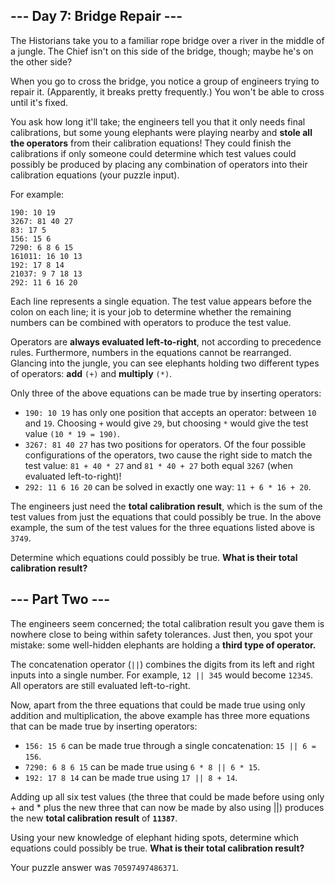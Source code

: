 ## --- Day 7: Bridge Repair --- ##
The Historians take you to a familiar rope bridge over a river in the middle of a jungle. The Chief isn't on this side of the bridge, though; maybe he's on the other side?

When you go to cross the bridge, you notice a group of engineers trying to repair it. (Apparently, it breaks pretty frequently.) You won't be able to cross until it's fixed.

You ask how long it'll take; the engineers tell you that it only needs final calibrations, but some young elephants were playing nearby and **stole all the operators** from their calibration equations! They could finish the calibrations if only someone could determine which test values could possibly be produced by placing any combination of operators into their calibration equations (your puzzle input).

For example:
```
190: 10 19
3267: 81 40 27
83: 17 5
156: 15 6
7290: 6 8 6 15
161011: 16 10 13
192: 17 8 14
21037: 9 7 18 13
292: 11 6 16 20
```
Each line represents a single equation. The test value appears before the colon on each line; it is your job to determine whether the remaining numbers can be combined with operators to produce the test value.

Operators are **always evaluated left-to-right**, not according to precedence rules. Furthermore, numbers in the equations cannot be rearranged. Glancing into the jungle, you can see elephants holding two different types of operators: **add** ```(+)``` and **multiply** ```(*)```.

Only three of the above equations can be made true by inserting operators:

- ```190: 10 19``` has only one position that accepts an operator: between ```10``` and ```19```. Choosing ```+``` would give ```29```, but choosing ```*``` would give the test value ```(10 * 19 = 190)```.
- ```3267: 81 40 27``` has two positions for operators. Of the four possible configurations of the operators, two cause the right side to match the test value: ```81 + 40 * 27``` and ```81 * 40 + 27``` both equal ```3267``` (when evaluated left-to-right)!
- ```292: 11 6 16 20``` can be solved in exactly one way: ```11 + 6 * 16 + 20```.

The engineers just need the **total calibration result**, which is the sum of the test values from just the equations that could possibly be true. In the above example, the sum of the test values for the three equations listed above is ```3749```.

Determine which equations could possibly be true. **What is their total calibration result?**

## --- Part Two --- ##
The engineers seem concerned; the total calibration result you gave them is nowhere close to being within safety tolerances. Just then, you spot your mistake: some well-hidden elephants are holding a **third type of operator.**

The concatenation operator (```||```) combines the digits from its left and right inputs into a single number. For example, ```12 || 345``` would become ```12345```. All operators are still evaluated left-to-right.

Now, apart from the three equations that could be made true using only addition and multiplication, the above example has three more equations that can be made true by inserting operators:

- ```156: 15 6``` can be made true through a single concatenation: ```15 || 6 = 156```.
- ```7290: 6 8 6 15``` can be made true using ```6 * 8 || 6 * 15```.
- ```192: 17 8 14``` can be made true using ```17 || 8 + 14```.

Adding up all six test values (the three that could be made before using only + and * plus the new three that can now be made by also using ||) produces the new **total calibration result** of **```11387```**.

Using your new knowledge of elephant hiding spots, determine which equations could possibly be true. **What is their total calibration result?**

Your puzzle answer was ```70597497486371```.